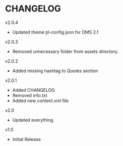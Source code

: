 # CHANGELOG

v2.0.4

* Updated theme pl-config.json for DMS 2.1

v2.0.3

* Removed unnecessary folder from assets directory.

v2.0.2

* Added missing hashtag to Quotes section

v2.0.1

* Added CHANGELOG
* Removed info.txt
* Added new content.xml file

v2.0

* Updated everything

v1.0

* Initial Release